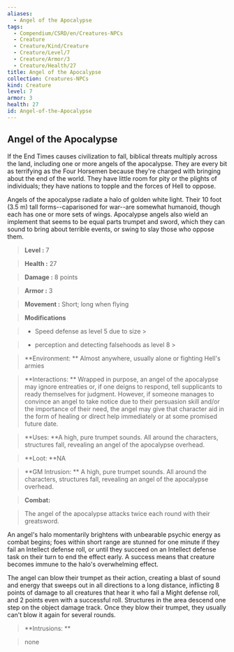 ```yaml
---
aliases:
  - Angel of the Apocalypse
tags:
  - Compendium/CSRD/en/Creatures-NPCs
  - Creature
  - Creature/Kind/Creature
  - Creature/Level/7
  - Creature/Armor/3
  - Creature/Health/27
title: Angel of the Apocalypse
collection: Creatures-NPCs
kind: Creature
level: 7
armor: 3
health: 27
id: Angel-of-the-Apocalypse
---
```

## Angel of the Apocalypse    
If the End Times causes civilization to fall, biblical threats multiply across the land, including one or more angels of the apocalypse. They are every bit as terrifying as the Four Horsemen because they're charged with bringing about the end of the world. They have little room for pity or the plights of individuals; they have nations to topple and the forces of Hell to oppose.   
Angels of the apocalypse radiate a halo of golden white light. Their 10 foot (3.5 m) tall forms--caparisoned for war--are somewhat humanoid, though each has one or more sets of wings. Apocalypse angels also wield an implement that seems to be equal parts trumpet and sword, which they can sound to bring about terrible events, or swing to slay those who oppose them.    
  
    
> **Level :** 7    
> **Health :** 27    
> **Damage :** 8 points    
> **Armor :** 3    
> **Movement :** Short; long when flying    
> **Modifications**    
>- Speed defense as level 5 due to size >  
>    
>- perception and detecting falsehoods as level 8 >  
>    
> **Environment: ** Almost anywhere, usually alone or fighting Hell's armies    
> **Interactions: ** Wrapped in purpose, an angel of the apocalypse may ignore entreaties or, if one deigns to respond, tell supplicants to ready themselves for judgment. However, if someone manages to convince an angel to take notice due to their persuasion skill and/or the importance of their need, the angel may give that character aid in the form of healing or direct help immediately or at some promised future date.    
> **Uses: **A high, pure trumpet sounds. All around the characters, structures fall, revealing an angel of the apocalypse overhead.    
> **Loot: **NA    
> **GM Intrusion: ** A high, pure trumpet sounds. All around the characters, structures fall, revealing an angel of the apocalypse overhead.    
  
> **Combat:**   
> The angel of the apocalypse attacks twice each round with their greatsword.   
An angel's halo momentarily brightens with unbearable psychic energy as combat begins; foes within short range are stunned for one minute if they fail an Intellect defense roll, or until they succeed on an Intellect defense task on their turn to end the effect early. A success means that creature becomes immune to the halo's overwhelming effect.   
The angel can blow their trumpet as their action, creating a blast of sound and energy that sweeps out in all directions to a long distance, inflicting 8 points of damage to all creatures that hear it who fail a Might defense roll, and 2 points even with a successful roll. Structures in the area descend one step on the object damage track. Once they blow their trumpet, they usually can't blow it again for several rounds.    
    
  
> **Intrusions: **   
> none    
